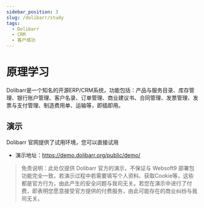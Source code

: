 ```yaml
---
sidebar_position: 3
slug: /dolibarr/study
tags:
  - Dolibarr
  - CRM
  - 客户成功
---
```


# 原理学习

Dolibarr是一个知名的开源ERP/CRM系统，功能包括：产品与服务目录、库存管理、银行账户管理、客户名录、订单管理、商业建议书、合同管理、发票管理、发票与支付管理、制造费用单、运输等，即插即用。

## 演示

Dolibarr 官网提供了试用环境，您可以直接试用

* 演示地址：https://demo.dolibarr.org/public/demo/

> 免责说明：此处仅提供 Dolibarr 官方的演示，不保证与 Websoft9 部署包功能完全一致，若演示过程中若需要填写个人资料、获取Cookie等，这些都是官方行为，由此产生的安全问题与我司无关。若您在演示中进行了付费，即表明您愿意接受官方提供的付费服务，由此可能存在的商业纠纷与我司无关。